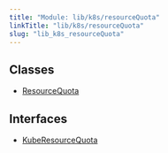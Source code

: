 ```yaml
---
title: "Module: lib/k8s/resourceQuota"
linkTitle: "lib/k8s/resourceQuota"
slug: "lib_k8s_resourceQuota"
---
```


## Classes

- [ResourceQuota](../classes/lib_k8s_resourceQuota.ResourceQuota.md)

## Interfaces

- [KubeResourceQuota](../interfaces/lib_k8s_resourceQuota.KubeResourceQuota.md)
